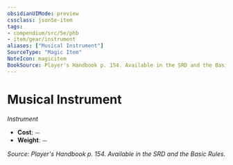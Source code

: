 ```yaml
---
obsidianUIMode: preview
cssclass: json5e-item
tags:
- compendium/src/5e/phb
- item/gear/instrument
aliases: ["Musical Instrument"]
SourceType: "Magic Item"
NoteIcon: magicitem
BookSource: Player's Handbook p. 154. Available in the SRD and the Basic Rules.
---
```

# Musical Instrument
*Instrument*  

- **Cost**: ⏤
- **Weight**: ⏤

*Source: Player's Handbook p. 154. Available in the SRD and the Basic Rules.*